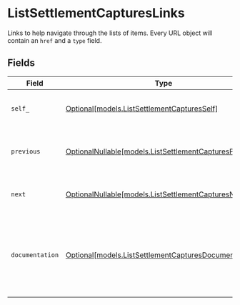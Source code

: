 # ListSettlementCapturesLinks

Links to help navigate through the lists of items. Every URL object will contain an `href` and a `type` field.


## Fields

| Field                                                                                                    | Type                                                                                                     | Required                                                                                                 | Description                                                                                              |
| -------------------------------------------------------------------------------------------------------- | -------------------------------------------------------------------------------------------------------- | -------------------------------------------------------------------------------------------------------- | -------------------------------------------------------------------------------------------------------- |
| `self_`                                                                                                  | [Optional[models.ListSettlementCapturesSelf]](../models/listsettlementcapturesself.md)                   | :heavy_minus_sign:                                                                                       | The URL to the current set of items.                                                                     |
| `previous`                                                                                               | [OptionalNullable[models.ListSettlementCapturesPrevious]](../models/listsettlementcapturesprevious.md)   | :heavy_minus_sign:                                                                                       | The previous set of items, if available.                                                                 |
| `next`                                                                                                   | [OptionalNullable[models.ListSettlementCapturesNext]](../models/listsettlementcapturesnext.md)           | :heavy_minus_sign:                                                                                       | The next set of items, if available.                                                                     |
| `documentation`                                                                                          | [Optional[models.ListSettlementCapturesDocumentation]](../models/listsettlementcapturesdocumentation.md) | :heavy_minus_sign:                                                                                       | In v2 endpoints, URLs are commonly represented as objects with an `href` and `type` field.               |
